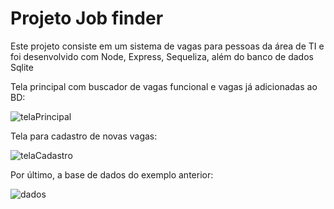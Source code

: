 <h1>Projeto Job finder</h1>
<p>Este projeto consiste em um sistema de vagas para pessoas da área de TI e foi desenvolvido com Node, Express, Sequeliza, além do banco de dados Sqlite</p>
<p>Tela principal com buscador de vagas funcional e vagas já adicionadas ao BD:</p>

![telaPrincipal](https://user-images.githubusercontent.com/76002553/179812356-b9183f8b-ef28-471f-8233-22a36cbf63ba.png)

<p>Tela para cadastro de novas vagas:</p>

![telaCadastro](https://user-images.githubusercontent.com/76002553/179812268-b1e22b7d-c2d3-4961-a8c1-802121874725.png)

<p>Por último, a base de dados do exemplo anterior:</p>

![dados](https://user-images.githubusercontent.com/76002553/179812997-a58baa15-c3ac-4796-85d4-e8cc25685293.png)

